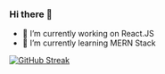 ### Hi there 👋

- 🔭 I’m currently working on React.JS
- 🌱 I’m currently learning MERN Stack
<!-- - 👯 I’m looking to collaborate on ... 
- 🤔 I’m looking for help with ...
- 💬 Ask me about ...
- 📫 How to reach me: ...
- 😄 Pronouns: ...
- ⚡ Fun fact: ...
- -->
[![GitHub Streak](https://github-readme-streak-stats.herokuapp.com/?user=Vivekpsd)](https://git.io/streak-stats)
